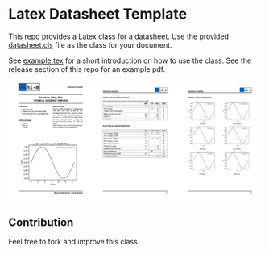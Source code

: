 # Latex Datasheet Template

This repo provides a Latex class for a datasheet.
Use the provided [datasheet.cls](datasheet.cls) file as the class for your document.

See [example.tex](example.tex) for a short introduction on how to use the class.
See the release section of this repo for an example pdf.

![Latex datasheet template](images/overview.jpg)


## Contribution
Feel free to fork and improve this class.
